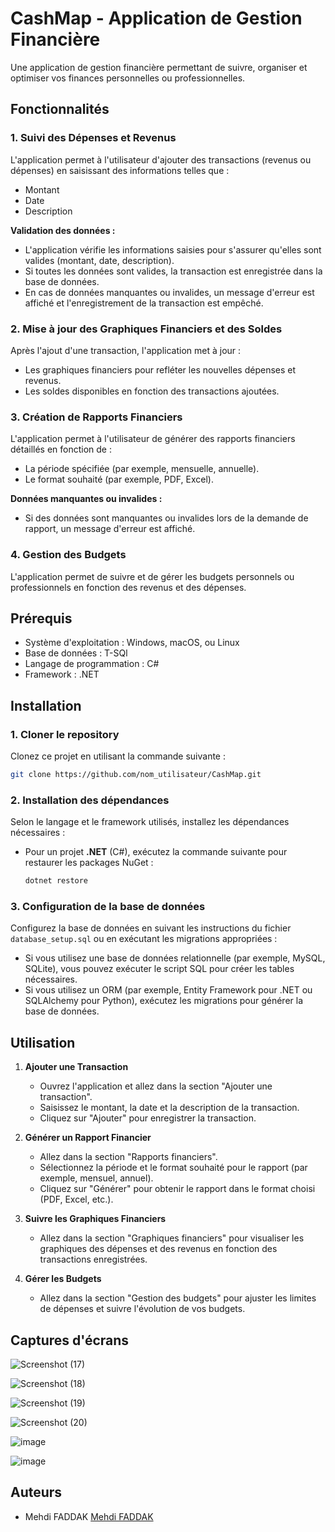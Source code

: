 # CashMap - Application de Gestion Financière

Une application de gestion financière permettant de suivre, organiser et optimiser vos finances personnelles ou professionnelles.

## Fonctionnalités

### 1. **Suivi des Dépenses et Revenus**
   L'application permet à l'utilisateur d'ajouter des transactions (revenus ou dépenses) en saisissant des informations telles que :
   - Montant
   - Date
   - Description
   
   **Validation des données :**
   - L'application vérifie les informations saisies pour s'assurer qu'elles sont valides (montant, date, description).
   - Si toutes les données sont valides, la transaction est enregistrée dans la base de données.
   - En cas de données manquantes ou invalides, un message d'erreur est affiché et l'enregistrement de la transaction est empêché.

### 2. **Mise à jour des Graphiques Financiers et des Soldes**
   Après l'ajout d'une transaction, l'application met à jour :
   - Les graphiques financiers pour refléter les nouvelles dépenses et revenus.
   - Les soldes disponibles en fonction des transactions ajoutées.

### 3. **Création de Rapports Financiers**
   L'application permet à l'utilisateur de générer des rapports financiers détaillés en fonction de :
   - La période spécifiée (par exemple, mensuelle, annuelle).
   - Le format souhaité (par exemple, PDF, Excel).

   **Données manquantes ou invalides :**
   - Si des données sont manquantes ou invalides lors de la demande de rapport, un message d'erreur est affiché.

### 4. **Gestion des Budgets**
   L'application permet de suivre et de gérer les budgets personnels ou professionnels en fonction des revenus et des dépenses.

## Prérequis

- Système d'exploitation : Windows, macOS, ou Linux
- Base de données : T-SQl
- Langage de programmation : C#
- Framework : .NET

## Installation

### 1. **Cloner le repository**
   Clonez ce projet en utilisant la commande suivante :
   ```bash
   git clone https://github.com/nom_utilisateur/CashMap.git
   ```
### 2. **Installation des dépendances**
   Selon le langage et le framework utilisés, installez les dépendances nécessaires :
   - Pour un projet **.NET** (C#), exécutez la commande suivante pour restaurer les packages NuGet :
     ```bash
     dotnet restore
     ```
   

### 3. **Configuration de la base de données**
   Configurez la base de données en suivant les instructions du fichier `database_setup.sql` ou en exécutant les migrations appropriées :
   - Si vous utilisez une base de données relationnelle (par exemple, MySQL, SQLite), vous pouvez exécuter le script SQL pour créer les tables nécessaires.
   - Si vous utilisez un ORM (par exemple, Entity Framework pour .NET ou SQLAlchemy pour Python), exécutez les migrations pour générer la base de données.

## Utilisation

1. **Ajouter une Transaction**
   - Ouvrez l'application et allez dans la section "Ajouter une transaction".
   - Saisissez le montant, la date et la description de la transaction.
   - Cliquez sur "Ajouter" pour enregistrer la transaction.

2. **Générer un Rapport Financier**
   - Allez dans la section "Rapports financiers".
   - Sélectionnez la période et le format souhaité pour le rapport (par exemple, mensuel, annuel).
   - Cliquez sur "Générer" pour obtenir le rapport dans le format choisi (PDF, Excel, etc.).

3. **Suivre les Graphiques Financiers**
   - Allez dans la section "Graphiques financiers" pour visualiser les graphiques des dépenses et des revenus en fonction des transactions enregistrées.

4. **Gérer les Budgets**
   - Allez dans la section "Gestion des budgets" pour ajuster les limites de dépenses et suivre l'évolution de vos budgets.

## Captures d'écrans

![Screenshot (17)](https://github.com/user-attachments/assets/5ada8eab-e644-4cca-813f-b217b082c49b)

![Screenshot (18)](https://github.com/user-attachments/assets/d37e1782-9dde-49d1-b572-e34d5926b62e)

![Screenshot (19)](https://github.com/user-attachments/assets/f77999d5-9adc-4f61-bbef-6b96e10bc52f)

![Screenshot (20)](https://github.com/user-attachments/assets/889e2422-029f-4a9d-ba3e-27b1f898d24e)

![image](https://github.com/user-attachments/assets/537bcf38-7173-4ac0-8c8b-1feb65c81740)

![image](https://github.com/user-attachments/assets/b2aa3376-a578-4ff7-9a34-963a9095c66d)


## Auteurs

- Mehdi FADDAK  [Mehdi FADDAK](https://github.com/ME17FD/)
